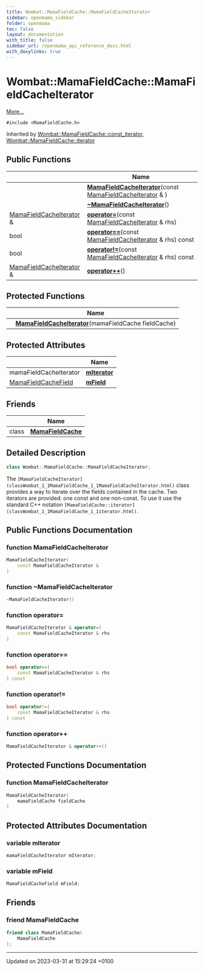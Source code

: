 ```yaml
---
title: Wombat::MamaFieldCache::MamaFieldCacheIterator
sidebar: openmama_sidebar
folder: openmama
toc: false
layout: documentation
with_title: false
sidebar_url: /openmama_api_reference_docs.html
with_doxylinks: true
---
```


# Wombat::MamaFieldCache::MamaFieldCacheIterator



 [More...](#detailed-description)


`#include <MamaFieldCache.h>`

Inherited by [Wombat::MamaFieldCache::const_iterator](classWombat_1_1MamaFieldCache_1_1const__iterator.html), [Wombat::MamaFieldCache::iterator](classWombat_1_1MamaFieldCache_1_1iterator.html)

## Public Functions

|                | Name           |
| -------------- | -------------- |
| | **[MamaFieldCacheIterator](classWombat_1_1MamaFieldCache_1_1MamaFieldCacheIterator.html#function-mamafieldcacheiterator)**(const [MamaFieldCacheIterator](classWombat_1_1MamaFieldCache_1_1MamaFieldCacheIterator.html) & ) |
| | **[~MamaFieldCacheIterator](classWombat_1_1MamaFieldCache_1_1MamaFieldCacheIterator.html#function-~mamafieldcacheiterator)**() |
| [MamaFieldCacheIterator](classWombat_1_1MamaFieldCache_1_1MamaFieldCacheIterator.html) & | **[operator=](classWombat_1_1MamaFieldCache_1_1MamaFieldCacheIterator.html#function-operator=)**(const [MamaFieldCacheIterator](classWombat_1_1MamaFieldCache_1_1MamaFieldCacheIterator.html) & rhs) |
| bool | **[operator==](classWombat_1_1MamaFieldCache_1_1MamaFieldCacheIterator.html#function-operator==)**(const [MamaFieldCacheIterator](classWombat_1_1MamaFieldCache_1_1MamaFieldCacheIterator.html) & rhs) const |
| bool | **[operator!=](classWombat_1_1MamaFieldCache_1_1MamaFieldCacheIterator.html#function-operator!=)**(const [MamaFieldCacheIterator](classWombat_1_1MamaFieldCache_1_1MamaFieldCacheIterator.html) & rhs) const |
| [MamaFieldCacheIterator](classWombat_1_1MamaFieldCache_1_1MamaFieldCacheIterator.html) & | **[operator++](classWombat_1_1MamaFieldCache_1_1MamaFieldCacheIterator.html#function-operator++)**() |

## Protected Functions

|                | Name           |
| -------------- | -------------- |
| | **[MamaFieldCacheIterator](classWombat_1_1MamaFieldCache_1_1MamaFieldCacheIterator.html#function-mamafieldcacheiterator)**(mamaFieldCache fieldCache) |

## Protected Attributes

|                | Name           |
| -------------- | -------------- |
| mamaFieldCacheIterator | **[mIterator](classWombat_1_1MamaFieldCache_1_1MamaFieldCacheIterator.html#variable-miterator)**  |
| [MamaFieldCacheField](classWombat_1_1MamaFieldCacheField.html) | **[mField](classWombat_1_1MamaFieldCache_1_1MamaFieldCacheIterator.html#variable-mfield)**  |

## Friends

|                | Name           |
| -------------- | -------------- |
| class | **[MamaFieldCache](classWombat_1_1MamaFieldCache_1_1MamaFieldCacheIterator.html#friend-mamafieldcache)**  |

## Detailed Description

```cpp
class Wombat::MamaFieldCache::MamaFieldCacheIterator;
```


The `[MamaFieldCacheIterator](classWombat_1_1MamaFieldCache_1_1MamaFieldCacheIterator.html)` class provides a way to iterate over the fields contained in the cache. Two iterators are provided: one const and one non-const. To use it use the standard C++ notation `[MamaFieldCache::iterator](classWombat_1_1MamaFieldCache_1_1iterator.html)`. 

## Public Functions Documentation

### function MamaFieldCacheIterator

```cpp
MamaFieldCacheIterator(
    const MamaFieldCacheIterator & 
)
```


### function ~MamaFieldCacheIterator

```cpp
~MamaFieldCacheIterator()
```


### function operator=

```cpp
MamaFieldCacheIterator & operator=(
    const MamaFieldCacheIterator & rhs
)
```


### function operator==

```cpp
bool operator==(
    const MamaFieldCacheIterator & rhs
) const
```


### function operator!=

```cpp
bool operator!=(
    const MamaFieldCacheIterator & rhs
) const
```


### function operator++

```cpp
MamaFieldCacheIterator & operator++()
```


## Protected Functions Documentation

### function MamaFieldCacheIterator

```cpp
MamaFieldCacheIterator(
    mamaFieldCache fieldCache
)
```


## Protected Attributes Documentation

### variable mIterator

```cpp
mamaFieldCacheIterator mIterator;
```


### variable mField

```cpp
MamaFieldCacheField mField;
```


## Friends

### friend MamaFieldCache

```cpp
friend class MamaFieldCache(
    MamaFieldCache 
);
```


-------------------------------

Updated on 2023-03-31 at 15:29:24 +0100